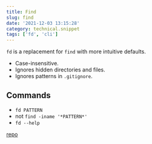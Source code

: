 ```yaml
---
title: Find
slug: find
date: '2021-12-03 13:15:28'
category: technical.snippet
tags: ['fd', 'cli']
---
```


`fd` is a replacement for `find` with more intuitive defaults.

- Case-insensitive.
- Ignores hidden directories and files.
- Ignores patterns in `.gitignore`.

## Commands

- `fd PATTERN`
- not `find -iname '*PATTERN*'`
- `fd --help`

[repo](https://github.com/sharkdp/fd)
